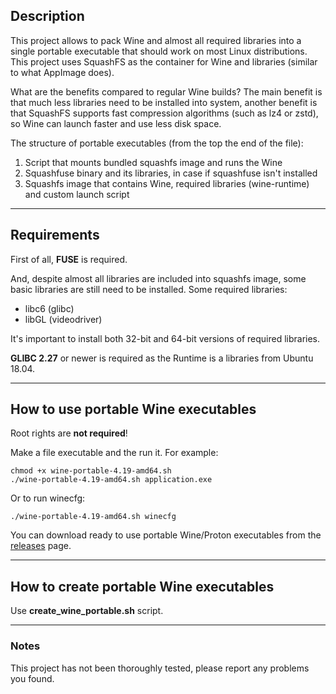 ## Description

This project allows to pack Wine and almost all required libraries into a single portable executable that should work on most Linux distributions. This project uses SquashFS as the container for Wine and libraries (similar to what AppImage does).

What are the benefits compared to regular Wine builds? The main benefit is that much less libraries need to be installed into system, another benefit is that SquashFS supports fast compression algorithms (such as lz4 or zstd), so Wine can launch faster and use less disk space.

The structure of portable executables (from the top the end of the file):

1. Script that mounts bundled squashfs image and runs the Wine
2. Squashfuse binary and its libraries, in case if squashfuse isn't installed
3. Squashfs image that contains Wine, required libraries (wine-runtime)
and custom launch script

---

## Requirements

First of all, **FUSE** is required.

And, despite almost all libraries are included into squashfs image, some basic libraries are still need to be installed. Some required libraries:

* libc6 (glibc)
* libGL (videodriver)

It's important to install both 32-bit and 64-bit versions of required libraries.

**GLIBC 2.27** or newer is required as the Runtime is a libraries from Ubuntu 18.04.

---

## How to use portable Wine executables

Root rights are **not required**!

Make a file executable and the run it. For example:

    chmod +x wine-portable-4.19-amd64.sh
    ./wine-portable-4.19-amd64.sh application.exe

Or to run winecfg:

    ./wine-portable-4.19-amd64.sh winecfg
    
You can download ready to use portable Wine/Proton executables from the [releases](https://github.com/Kron4ek/wine-portable-executable/releases) page.

---

## How to create portable Wine executables

Use **create_wine_portable.sh** script.

---

### Notes

This project has not been thoroughly tested, please report any problems you found.

